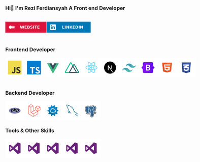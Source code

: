 
### Hi👋 I'm Rezi Ferdiansyah A Front end Developer
<br>
<div style="display:flex">
  <a href="https://portofolio-rezi-ferdiansyah.vercel.app/"> <img src="assets/WEBSITE.svg" alt="" height="35px" width="auto"></a>
  <a href="https://www.linkedin.com/in/rezi-ferdiansyah-b25327207"> <img src="assets/LINKEDIN.svg" alt="" height="35px" width="auto"></a>
</div>
<br>

### Frontend Developer
<div style="display:flex">
  <img alt="" height="60px" width="60px"   src="assets/tech/frontend/JavaScript.svg"/>
  <img alt="" height="60px" width="60px"   src="assets/tech/frontend/TypeScript.svg"/>
  <img alt="" height="60px" width="60px"   src="assets/tech/frontend/Vue.js.svg"/>
  <img alt="" height="60px" width="60px"   src="assets/tech/frontend/NuxtJS.svg"/>
  <img alt="" height="60px" width="60px"   src="assets/tech/frontend/React.svg"/>
  <img alt="" height="60px" width="60px"   src="assets/tech/frontend/Next.js.svg"/>
  <img alt="" height="60px" width="60px"   src="assets/tech/frontend/TailwindCSS.svg"/>
  <img alt="" height="60px" width="60px"   src="assets/tech/frontend/Bootstrap.svg"/>
  <img alt="" height="60px" width="60px"   src="assets/tech/frontend/HTML.svg"/>
  <img alt="" height="60px" width="60px"   src="assets/tech/frontend/CSS.svg"/>
</div>
<br>

### Backend Developer
<div style="display:flex">
  <img alt="" height="60px" width="60px"  src="assets/tech/backend/PHP.svg" />
  <img alt="" height="60px" width="60px"  src="assets/tech/backend/Laravel.svg" />
  <img alt="" height="60px" width="60px"  src="assets/tech/backend/RestAPI.svg" />
  <img alt="" height="60px" width="60px"  src="assets/tech/backend/MySQL.svg" />
  <img alt="" height="60px" width="60px"  src="assets/tech/backend/PostgreSQL.svg" />
</div>


### Tools & Other Skills
<div style="display:flex">
  <img alt="" height="60px" width="60px"  src="assets/tech/VisualStudio.svg" />
  <img alt="" height="60px" width="60px"  src="assets/tech/VisualStudio.svg" />
  <img alt="" height="60px" width="60px"  src="assets/tech/VisualStudio.svg" />
  <img alt="" height="60px" width="60px"  src="assets/tech/VisualStudio.svg" />
  <img alt="" height="60px" width="60px"  src="assets/tech/VisualStudio.svg" />
</div>










